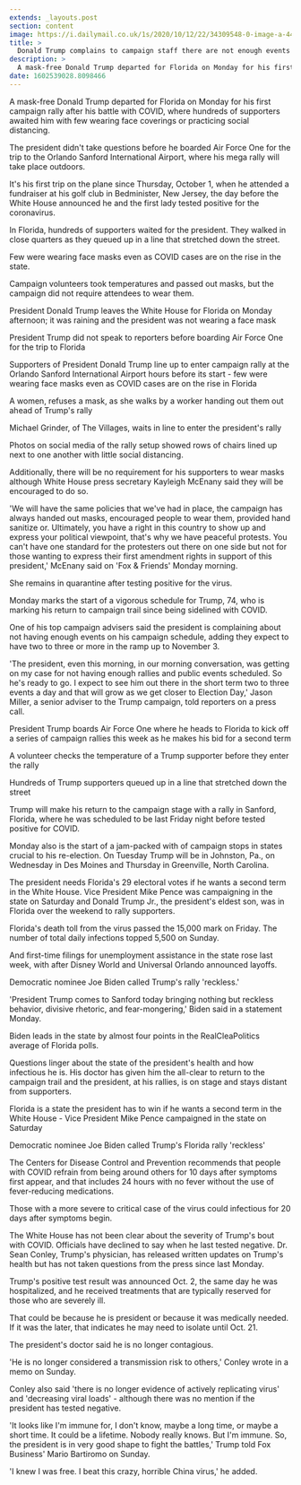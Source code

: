 ```yaml
--- 
extends: _layouts.post 
section: content 
image: https://i.dailymail.co.uk/1s/2020/10/12/22/34309548-0-image-a-44_1602536604110.jpg 
title: > 
  Donald Trump complains to campaign staff there are not enough events on his schedule 
description: > 
  A mask-free Donald Trump departed for Florida on Monday for his first campaign rally after his battle with COVID, where hundreds of supporters awaited him with few wearing face coverings or practicing social distancing.Campaign volunteers took temperatures and passed out masks, but the campaign did not require attendees to wear them.Additionally, there will be no requirement for his supporters to wear masks although White House press secretary Kayleigh McEnany said they will be encouraged to do so.Monday marks the start of a vigorous schedule for Trump, 74, who is marking his return to campaign trail since being sidelined with COVID.'President Trump comes to Sanford today bringing nothing but reckless behavior, divisive rhetoric, and fear-mongering,' Biden said in a statement Monday. 
date: 1602539028.8098466 
--- 
```

A mask-free Donald Trump departed for Florida on Monday for his first campaign rally after his battle with COVID, where hundreds of supporters awaited him with few wearing face coverings or practicing social distancing.

The president didn't take questions before he boarded Air Force One for the trip to the Orlando Sanford International Airport, where his mega rally will take place outdoors.

It's his first trip on the plane since Thursday, October 1, when he attended a fundraiser at his golf club in Bedminister, New Jersey, the day before the White House announced he and the first lady tested positive for the coronavirus.

In Florida, hundreds of supporters waited for the president. They walked in close quarters as they queued up in a line that stretched down the street.

Few were wearing face masks even as COVID cases are on the rise in the state.

Campaign volunteers took temperatures and passed out masks, but the campaign did not require attendees to wear them.

President Donald Trump leaves the White House for Florida on Monday afternoon; it was raining and the president was not wearing a face mask

President Trump did not speak to reporters before boarding Air Force One for the trip to Florida

Supporters of President Donald Trump line up to enter campaign rally at the Orlando Sanford International Airport hours before its start - few were wearing face masks even as COVID cases are on the rise in Florida

A women, refuses a mask, as she walks by a worker handing out them out ahead of Trump's rally

Michael Grinder, of The Villages, waits in line to enter the president's rally

Photos on social media of the rally setup showed rows of chairs lined up next to one another with little social distancing.

Additionally, there will be no requirement for his supporters to wear masks although White House press secretary Kayleigh McEnany said they will be encouraged to do so.

'We will have the same policies that we've had in place, the campaign has always handed out masks, encouraged people to wear them, provided hand sanitize or. Ultimately, you have a right in this country to show up and express your political viewpoint, that's why we have peaceful protests. You can't have one standard for the protesters out there on one side but not for those wanting to express their first amendment rights in support of this president,' McEnany said on 'Fox & Friends' Monday morning.

She remains in quarantine after testing positive for the virus.

Monday marks the start of a vigorous schedule for Trump, 74, who is marking his return to campaign trail since being sidelined with COVID.

One of his top campaign advisers said the president is complaining about not having enough events on his campaign schedule, adding they expect to have two to three or more in the ramp up to November 3.

'The president, even this morning, in our morning conversation, was getting on my case for not having enough rallies and public events scheduled. So he's ready to go. I expect to see him out there in the short term two to three events a day and that will grow as we get closer to Election Day,' Jason Miller, a senior adviser to the Trump campaign, told reporters on a press call.

President Trump boards Air Force One where he heads to Florida to kick off a series of campaign rallies this week as he makes his bid for a second term

A volunteer checks the temperature of a Trump supporter before they enter the rally

Hundreds of Trump supporters queued up in a line that stretched down the street

Trump will make his return to the campaign stage with a rally in Sanford, Florida, where he was scheduled to be last Friday night before tested positive for COVID.

Monday also is the start of a jam-packed with of campaign stops in states crucial to his re-election. On Tuesday Trump will be in Johnston, Pa., on Wednesday in Des Moines and Thursday in Greenville, North Carolina.

The president needs Florida's 29 electoral votes if he wants a second term in the White House. Vice President Mike Pence was campaigning in the state on Saturday and Donald Trump Jr., the president's eldest son, was in Florida over the weekend to rally supporters.

Florida's death toll from the virus passed the 15,000 mark on Friday. The number of total daily infections topped 5,500 on Sunday.

And first-time filings for unemployment assistance in the state rose last week, with after Disney World and Universal Orlando announced layoffs.

Democratic nominee Joe Biden called Trump's rally 'reckless.'

'President Trump comes to Sanford today bringing nothing but reckless behavior, divisive rhetoric, and fear-mongering,' Biden said in a statement Monday.

Biden leads in the state by almost four points in the RealCleaPolitics average of Florida polls.

Questions linger about the state of the president's health and how infectious he is. His doctor has given him the all-clear to return to the campaign trail and the president, at his rallies, is on stage and stays distant from supporters.

Florida is a state the president has to win if he wants a second term in the White House - Vice President Mike Pence campaigned in the state on Saturday

Democratic nominee Joe Biden called Trump's Florida rally 'reckless'

The Centers for Disease Control and Prevention recommends that people with COVID refrain from being around others for 10 days after symptoms first appear, and that includes 24 hours with no fever without the use of fever-reducing medications.

Those with a more severe to critical case of the virus could infectious for 20 days after symptoms begin.

The White House has not been clear about the severity of Trump's bout with COVID. Officials have declined to say when he last tested negative. Dr. Sean Conley, Trump's physician, has released written updates on Trump's health but has not taken questions from the press since last Monday.

Trump's positive test result was announced Oct. 2, the same day he was hospitalized, and he received treatments that are typically reserved for those who are severely ill.

That could be because he is president or because it was medically needed. If it was the later, that indicates he may need to isolate until Oct. 21.

The president's doctor said he is no longer contagious.

'He is no longer considered a transmission risk to others,' Conley wrote in a memo on Sunday.

Conley also said 'there is no longer evidence of actively replicating virus' and 'decreasing viral loads' - although there was no mention if the president has tested negative.

'It looks like I'm immune for, I don't know, maybe a long time, or maybe a short time. It could be a lifetime. Nobody really knows. But I'm immune. So, the president is in very good shape to fight the battles,' Trump told Fox Business' Mario Bartiromo on Sunday.

'I knew I was free. I beat this crazy, horrible China virus,' he added.